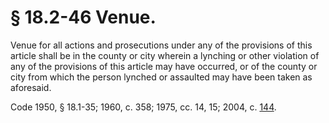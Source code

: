 # § 18.2-46 Venue.

<p>Venue for all actions and prosecutions under any of the provisions of this article shall be in the county or city wherein a lynching or other violation of any of the provisions of this article may have occurred, or of the county or city from which the person lynched or assaulted may have been taken as aforesaid.</p><p>Code 1950, § 18.1-35; 1960, c. 358; 1975, cc. 14, 15; 2004, c. <a href='http://lis.virginia.gov/cgi-bin/legp604.exe?041+ful+CHAP0144'>144</a>.</p>